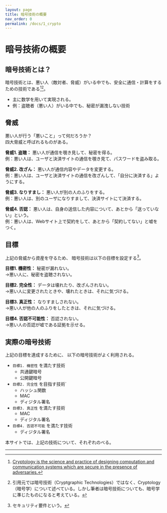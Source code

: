 ```yaml
---
layout: page
title: 暗号技術の概要
nav_order: 0
permalink: /docs/1_crypto
---
```


# 暗号技術の概要

## 暗号技術とは？

暗号技術とは、悪い人（敵対者、脅威）がいる中でも、安全に通信・計算をするための技術である[^cryptology-iacr-1][^cryptology-iacr-2]。
- 主に数学を用いて実現される。
- 例：盗聴者（悪い人）がいる中でも、秘密が漏洩しない技術

[^cryptology-iacr-1]: [Cryptology is the science and practice of designing computation and communication systems which are secure in the presence of adversaries.](https://www.iacr.org/) 
[^cryptology-iacr-2]: 引用元では暗号技術（Cryptgraphic Technologies）ではなく、Cryptology（暗号学）について述べている。しかし筆者は暗号技術についても、暗号学に準じたものになると考えている。

## 脅威

悪い人が行う「悪いこと」って何だろうか？  
四大脅威と呼ばれるものがある。

**脅威1. 盗聴：**
悪い人が通信を覗き見して、秘密を得る。  
例：悪い人は、ユーザと決済サイトの通信を覗き見て、パスワードを盗み取る。

**脅威2. 改ざん：**
悪い人が通信内容やデータを変更する。  
例：悪い人は、ユーザと決済サイトの通信を改ざんして、「自分に決済する」ようにする。

**脅威3. なりすまし：**
悪い人が別の人のふりをする。  
例：悪い人は、別のユーザになりすまして、決済サイトにて決済する。

**脅威4. 否認：**
悪い人は、自身の送信した内容について、あとから「送っていない」という。  
例：悪い人は、Webサイト上で契約をして、あとから「契約してない」と嘘をつく。

## 目標

上記の脅威から資産を守るため、
暗号技術は以下の目標を設定する[^sec-req]。


**目標1. 機密性：**
秘密が漏れない。  
→悪い人に、秘密を盗聴されない。

**目標2. 完全性：**
データは壊れたり、改ざんされない。  
→悪い人に変更されたときや、壊れたときは、それに気づける。

**目標3. 真正性：**
なりすましされない。  
→悪い人が他の人のふりをしたときは、それに気づける。

**目標4. 否認不可能性：**
否認されない。  
→悪い人の否認が嘘である証拠を示せる。

[^sec-req]: セキュリティ要件という。

## 実際の暗号技術

上記の目標を達成するために、
以下の暗号技術がよく利用される。

- `目標1. 機密性` を満たす技術
  - 共通鍵暗号
  - 公開鍵暗号
- `目標2. 完全性` を目指す技術`
  - ハッシュ関数
  - MAC
  - ディジタル署名
- `目標3. 真正性` を満たす技術
  - MAC
  - ディジタル署名
- `目標4. 否認不可能` を満たす技術
  - ディジタル署名

本サイトでは、上記の技術について、それぞれのべる。

--- 
